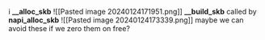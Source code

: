 i __\_\_alloc_skb__
![[Pasted image 20240124171951.png]]
__\_\_build_skb__ called by __napi_alloc_skb__
![[Pasted image 20240124173339.png]]
maybe we can avoid these if we zero them on free?